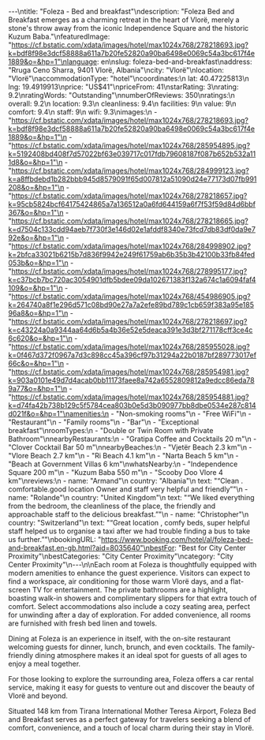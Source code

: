 ---\ntitle: "Foleza - Bed and breakfast"\ndescription: "Foleza Bed and Breakfast emerges as a charming retreat in the heart of Vlorë, merely a stone's throw away from the iconic Independence Square and the historic Kuzum Baba."\nfeaturedImage: "https://cf.bstatic.com/xdata/images/hotel/max1024x768/278218693.jpg?k=bdf8f98e3dcf58888a611a7b20fe52820a90ba6498e0069c54a3bc617f4e1889&o=&hp=1"\nlanguage: en\nslug: foleza-bed-and-breakfast\naddress: "Rruga Ceno Sharra, 9401 Vlorë, Albania"\ncity: "Vlorë"\nlocation: "Vlorë"\naccommodationType: "hotel"\ncoordinates:\n  lat: 40.47225813\n  lng: 19.4919913\nprice: "US$41"\npriceFrom: 41\nstarRating: 3\nrating: 9.2\nratingWords: "Outstanding"\nnumberOfReviews: 350\nratings:\n  overall: 9.2\n  location: 9.3\n  cleanliness: 9.4\n  facilities: 9\n  value: 9\n  comfort: 9.4\n  staff: 9\n  wifi: 9.3\nimages:\n  - "https://cf.bstatic.com/xdata/images/hotel/max1024x768/278218693.jpg?k=bdf8f98e3dcf58888a611a7b20fe52820a90ba6498e0069c54a3bc617f4e1889&o=&hp=1"\n  - "https://cf.bstatic.com/xdata/images/hotel/max1024x768/285954895.jpg?k=5192408bd408f7d57022bf63e039717c017fdb79608187f087b652b532a111d8&o=&hp=1"\n  - "https://cf.bstatic.com/xdata/images/hotel/max1024x768/284999123.jpg?k=a8ffbdebd1b282bbb945d8579091f65d007812a51090d24e77173d07fb991208&o=&hp=1"\n  - "https://cf.bstatic.com/xdata/images/hotel/max1024x768/278218657.jpg?k=95cb5824bcf64175424865a7a136512a0a6fd644159a6f7f53f59d84d6bbf367&o=&hp=1"\n  - "https://cf.bstatic.com/xdata/images/hotel/max1024x768/278218665.jpg?k=d7504c133cdd94aeb7f730f3e146d02e1afddf8340e73fcd7db83df0da9e792e&o=&hp=1"\n  - "https://cf.bstatic.com/xdata/images/hotel/max1024x768/284998902.jpg?k=2bfca33021b6215b7d836f9942e249f61759ab6b35b3b42100b33fb84fed053b&o=&hp=1"\n  - "https://cf.bstatic.com/xdata/images/hotel/max1024x768/278995177.jpg?k=c37bcb7bc720ac3054901dfb5bdee09da102671383f132a674c1a6094faf4109&o=&hp=1"\n  - "https://cf.bstatic.com/xdata/images/hotel/max1024x768/454986905.jpg?k=264740a8f1e296d571c08bd90e27a7a2efe89bd789c1cb659f383a95e18596a8&o=&hp=1"\n  - "https://cf.bstatic.com/xdata/images/hotel/max1024x768/278218697.jpg?k=c43224a0a9344aa64d6b5a4b36e52e5deaca391e3d3bf271178cff3ce4c6c620&o=&hp=1"\n  - "https://cf.bstatic.com/xdata/images/hotel/max1024x768/285955028.jpg?k=0f467d372f0967a7d3c898cc45a396cf97b31294a22b0187bf289773017ef66c&o=&hp=1"\n  - "https://cf.bstatic.com/xdata/images/hotel/max1024x768/285954981.jpg?k=903a0101e49d7d4acab0bb11173faee8a742a6552809812a9edcc86eda789a77&o=&hp=1"\n  - "https://cf.bstatic.com/xdata/images/hotel/max1024x768/285954881.jpg?k=d74fa42b738b129c5f5784cea803b0e5d3b090977bb8dbe0534e287c814d021f&o=&hp=1"\namenities:\n  - "Non-smoking rooms"\n  - "Free WiFi"\n  - "Restaurant"\n  - "Family rooms"\n  - "Bar"\n  - "Exceptional breakfast"\nroomTypes:\n  - "Double or Twin Room with Private Bathroom"\nnearbyRestaurants:\n  - "Gratipa Coffee and Cocktails 20 m"\n  - "Clover Cocktail Bar 50 m"\nnearbyBeaches:\n  - "Vjetër Beach 2.3 km"\n  - "Vlore Beach 2.7 km"\n  - "Ri Beach 4.1 km"\n  - "Narta Beach 5 km"\n  - "Beach at Government Villas 6 km"\nwhatsNearby:\n  - "Independence Square 200 m"\n  - "Kuzum Baba 550 m"\n  - "Scooby Doo Vlore 4 km"\nreviews:\n  - name: "Armand"\n    country: "Albania"\n    text: "“Clean . comfortable.good location
Owner and staff very helpful and friendly”"\n  - name: "Rolande"\n    country: "United Kingdom"\n    text: "“We liked everything from the bedroom, the cleanliness of the place, the friendly and approachable staff to the delicious breakfast.”"\n  - name: "Christopher"\n    country: "Switzerland"\n    text: "“Great location , comfy beds, super helpful staff helped us to organise a taxi after we had trouble finding a bus to take us further.”"\nbookingURL: "https://www.booking.com/hotel/al/foleza-bed-and-breakfast.en-gb.html?aid=8035640"\nbestFor: "Best for City Center Proximity"\nbestCategories: "City Center Proximity"\ncategory: "City Center Proximity"\n---\n\nEach room at Foleza is thoughtfully equipped with modern amenities to enhance the guest experience. Visitors can expect to find a workspace, air conditioning for those warm Vlorë days, and a flat-screen TV for entertainment. The private bathrooms are a highlight, boasting walk-in showers and complimentary slippers for that extra touch of comfort. Select accommodations also include a cozy seating area, perfect for unwinding after a day of exploration. For added convenience, all rooms are furnished with fresh bed linen and towels.

Dining at Foleza is an experience in itself, with the on-site restaurant welcoming guests for dinner, lunch, brunch, and even cocktails. The family-friendly dining atmosphere makes it an ideal spot for guests of all ages to enjoy a meal together.

For those looking to explore the surrounding area, Foleza offers a car rental service, making it easy for guests to venture out and discover the beauty of Vlorë and beyond.

Situated 148 km from Tirana International Mother Teresa Airport, Foleza Bed and Breakfast serves as a perfect gateway for travelers seeking a blend of comfort, convenience, and a touch of local charm during their stay in Vlorë.